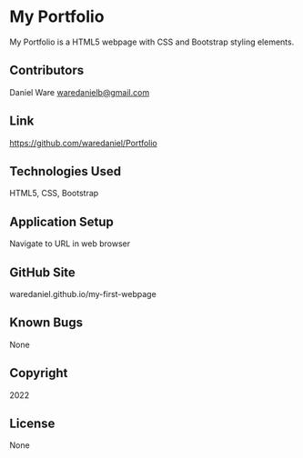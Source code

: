 # My Portfolio

My Portfolio is a HTML5 webpage with CSS and Bootstrap styling elements.

## Contributors

Daniel Ware <waredanielb@gmail.com>

## Link
https://github.com/waredaniel/Portfolio

## Technologies Used
HTML5, CSS, Bootstrap

## Application Setup
Navigate to URL in web browser

## GitHub Site
waredaniel.github.io/my-first-webpage

## Known Bugs
None

## Copyright 
2022

## License
None
